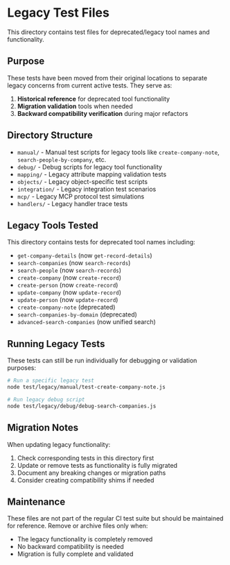 # Legacy Test Files

This directory contains test files for deprecated/legacy tool names and functionality.

## Purpose

These tests have been moved from their original locations to separate legacy concerns from current active tests. They serve as:

1. **Historical reference** for deprecated tool functionality
2. **Migration validation** tools when needed
3. **Backward compatibility verification** during major refactors

## Directory Structure

- `manual/` - Manual test scripts for legacy tools like `create-company-note`, `search-people-by-company`, etc.
- `debug/` - Debug scripts for legacy tool functionality
- `mapping/` - Legacy attribute mapping validation tests  
- `objects/` - Legacy object-specific test scripts
- `integration/` - Legacy integration test scenarios
- `mcp/` - Legacy MCP protocol test simulations
- `handlers/` - Legacy handler trace tests

## Legacy Tools Tested

This directory contains tests for deprecated tool names including:

- `get-company-details` (now `get-record-details`)
- `search-companies` (now `search-records`)
- `search-people` (now `search-records`) 
- `create-company` (now `create-record`)
- `create-person` (now `create-record`)
- `update-company` (now `update-record`)
- `update-person` (now `update-record`)
- `create-company-note` (deprecated)
- `search-companies-by-domain` (deprecated)
- `advanced-search-companies` (now unified search)

## Running Legacy Tests

These tests can still be run individually for debugging or validation purposes:

```bash
# Run a specific legacy test
node test/legacy/manual/test-create-company-note.js

# Run legacy debug script
node test/legacy/debug/debug-search-companies.js
```

## Migration Notes

When updating legacy functionality:

1. Check corresponding tests in this directory first
2. Update or remove tests as functionality is fully migrated
3. Document any breaking changes or migration paths
4. Consider creating compatibility shims if needed

## Maintenance

These files are not part of the regular CI test suite but should be maintained for reference. Remove or archive files only when:

- The legacy functionality is completely removed
- No backward compatibility is needed
- Migration is fully complete and validated
